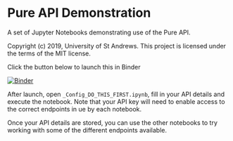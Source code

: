 # Pure API Demonstration

A set of Jupyter Notebooks demonstrating use of the Pure API.

Copyright (c) 2019, University of St Andrews. This project is licensed under
the terms of the MIT license.

Click the button below to launch this in Binder

[![Binder](https://mybinder.org/badge_logo.svg)](https://mybinder.org/v2/gh/StAResComp/pure-api-demo/master)

After launch, open `_Config_DO_THIS_FIRST.ipynb`, fill in your API details
and execute the notebook. Note that your API key will need to enable access to
the correct endpoints in ue by each notebook.

Once your API details are stored, you can use the other notebooks to try
working with some of the different endpoints available.
